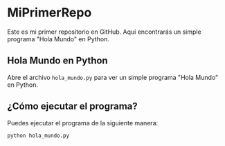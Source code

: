 # MiPrimerRepo
Este es mi primer repositorio en GitHub. Aquí encontrarás un simple programa "Hola Mundo" en Python.

## Hola Mundo en Python
Abre el archivo `hola_mundo.py` para ver un simple programa "Hola Mundo" en Python.

## ¿Cómo ejecutar el programa?
Puedes ejecutar el programa de la siguiente manera:

```bash
python hola_mundo.py
